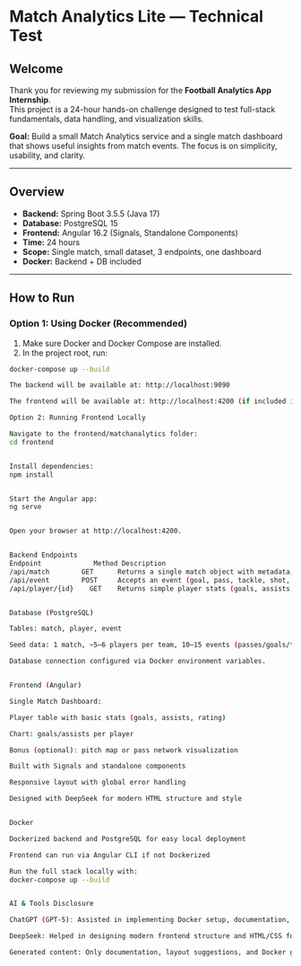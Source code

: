 # Match Analytics Lite — Technical Test

## Welcome
Thank you for reviewing my submission for the **Football Analytics App Internship**.  
This project is a 24-hour hands-on challenge designed to test full-stack fundamentals, data handling, and visualization skills.

**Goal:** Build a small Match Analytics service and a single match dashboard that shows useful insights from match events. The focus is on simplicity, usability, and clarity.

---

## Overview
- **Backend:** Spring Boot 3.5.5 (Java 17)  
- **Database:** PostgreSQL 15  
- **Frontend:** Angular 16.2 (Signals, Standalone Components)  
- **Time:** 24 hours  
- **Scope:** Single match, small dataset, 3 endpoints, one dashboard  
- **Docker:** Backend + DB included  

---

## How to Run

### **Option 1: Using Docker (Recommended)**
1. Make sure Docker and Docker Compose are installed.
2. In the project root, run:

```bash
docker-compose up --build

The backend will be available at: http://localhost:9090

The frontend will be available at: http://localhost:4200 (if included in Docker)

Option 2: Running Frontend Locally

Navigate to the frontend/matchanalytics folder:
cd frontend


Install dependencies:
npm install


Start the Angular app:
ng serve


Open your browser at http://localhost:4200.


Backend Endpoints
Endpoint	         Method	Description
/api/match	      GET	   Returns a single match object with metadata, players, and events
/api/event	      POST	   Accepts an event (goal, pass, tackle, shot, etc.) and stores/returns it
/api/player/{id}	GET	   Returns simple player stats (goals, assists, rating)


Database (PostgreSQL)

Tables: match, player, event

Seed data: 1 match, ~5–6 players per team, 10–15 events (passes/goals/tackles)

Database connection configured via Docker environment variables.


Frontend (Angular)

Single Match Dashboard:

Player table with basic stats (goals, assists, rating)

Chart: goals/assists per player

Bonus (optional): pitch map or pass network visualization

Built with Signals and standalone components

Responsive layout with global error handling

Designed with DeepSeek for modern HTML structure and style


Docker

Dockerized backend and PostgreSQL for easy local deployment

Frontend can run via Angular CLI if not Dockerized

Run the full stack locally with:
docker-compose up --build


AI & Tools Disclosure

ChatGPT (GPT-5): Assisted in implementing Docker setup, documentation, and optimizing some project explanations

DeepSeek: Helped in designing modern frontend structure and HTML/CSS for dashboard layout

Generated content: Only documentation, layout suggestions, and Docker guidance; core code logic was manually implemented
